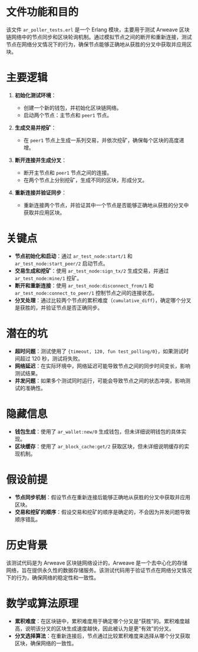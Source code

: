# 文件功能和目的
该文件 `ar_poller_tests.erl` 是一个 Erlang 模块，主要用于测试 Arweave 区块链网络中的节点同步和区块轮询机制。通过模拟节点之间的断开和重新连接，测试节点在网络分叉情况下的行为，确保节点能够正确地从获胜的分叉中获取并应用区块。

# 主要逻辑
1. **初始化测试环境**：
   - 创建一个新的钱包，并初始化区块链网络。
   - 启动两个节点：主节点和 `peer1` 节点。

2. **生成交易并挖矿**：
   - 在 `peer1` 节点上生成一系列交易，并依次挖矿，确保每个区块的高度递增。

3. **断开连接并生成分叉**：
   - 断开主节点和 `peer1` 节点之间的连接。
   - 在两个节点上分别挖矿，生成不同的区块，形成分叉。

4. **重新连接并验证同步**：
   - 重新连接两个节点，并验证其中一个节点是否能够正确地从获胜的分叉中获取并应用区块。

# 关键点
- **节点初始化和启动**：通过 `ar_test_node:start/1` 和 `ar_test_node:start_peer/2` 启动节点。
- **交易生成和挖矿**：使用 `ar_test_node:sign_tx/2` 生成交易，并通过 `ar_test_node:mine/1` 挖矿。
- **断开和重新连接**：使用 `ar_test_node:disconnect_from/1` 和 `ar_test_node:connect_to_peer/1` 控制节点之间的连接状态。
- **分叉处理**：通过比较两个节点的累积难度（`cumulative_diff`），确定哪个分叉是获胜的，并验证节点是否正确同步。

# 潜在的坑
- **超时问题**：测试使用了 `{timeout, 120, fun test_polling/0}`，如果测试时间超过 120 秒，测试将失败。
- **网络延迟**：在实际环境中，网络延迟可能导致节点之间的同步时间变长，影响测试结果。
- **并发问题**：如果多个测试同时运行，可能会导致节点之间的状态冲突，影响测试的准确性。

# 隐藏信息
- **钱包生成**：使用了 `ar_wallet:new/0` 生成钱包，但未详细说明钱包的具体实现。
- **区块缓存**：使用了 `ar_block_cache:get/2` 获取区块，但未详细说明缓存的实现机制。

# 假设前提
- **节点同步机制**：假设节点在重新连接后能够正确地从获胜的分叉中获取并应用区块。
- **交易和挖矿的顺序**：假设交易和挖矿的顺序是确定的，不会因为并发问题导致顺序错乱。

# 历史背景
该测试代码是为 Arweave 区块链网络设计的，Arweave 是一个去中心化的存储网络，旨在提供永久性的数据存储服务。该测试代码用于验证节点在网络分叉情况下的行为，确保网络的稳定性和一致性。

# 数学或算法原理
- **累积难度**：在区块链中，累积难度用于确定哪个分叉是“获胜”的。累积难度越高，说明该分叉的区块生成速度越快，因此被认为是更“有效”的分叉。
- **分叉选择算法**：在重新连接后，节点通过比较累积难度来选择从哪个分叉获取区块，确保网络的一致性。